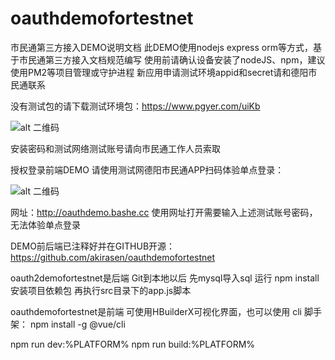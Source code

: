 # oauthdemofortestnet


市民通第三方接入DEMO说明文档
此DEMO使用nodejs express orm等方式，基于市民通第三方接入文档规范编写
使用前请确认设备安装了nodeJS、npm，建议使用PM2等项目管理或守护进程
新应用申请测试环境appid和secret请和德阳市民通联系

没有测试包的请下载测试环境包：https://www.pgyer.com/uiKb

![alt 二维码](http://static.dysmt.cn/commonstatics/20210803164833.jpg)

安装密码和测试网络测试账号请向市民通工作人员索取

授权登录前端DEMO
请使用测试网德阳市民通APP扫码体验单点登录：

![alt 二维码](http://static.dysmt.cn/commonstatics/20210803164822.jpg)

网址：http://oauthdemo.bashe.cc
使用网址打开需要输入上述测试账号密码，无法体验单点登录

DEMO前后端已注释好并在GITHUB开源：https://github.com/akirasen/oauthdemofortestnet

oauth2demofortestnet是后端
Git到本地以后 先mysql导入sql
运行 npm install 安装项目依赖包
再执行src目录下的app.js脚本 

oauthdemofortestnet是前端
可使用HBuilderX可视化界面，也可以使用 cli 脚手架：
npm install -g @vue/cli


npm run dev:%PLATFORM%
npm run build:%PLATFORM%
